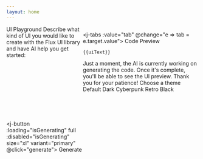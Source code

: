 ```yaml
---
layout: home
---
```


<div class="container">

<div class="grid">
<div>

<j-box pb="700">
<j-text variant="heading-lg">UI Playground</j-text>

<j-text size="600" color="ui-600">
Describe what kind of UI you would like to create with the Flux UI library and have AI help you get started:
</j-text>
</j-box>

<div contenteditable placeholder="Make a Todo component" @keydown="e => question = e.target.innerText">
</div>

<j-box pb="500">
<j-input size="lg" label="OpenAI API Key" @change="setKey" :value="apiKey" @input="e => apiKey = e.target.value"></j-input>
</j-box>

<j-button :loading="isGenerating" full :disabled="isGenerating" size="xl" variant="primary" @click="generate">
Generate
</j-button>

</div>
<div>

<j-tabs :value="tab" @change="e => tab = e.target.value">
<j-tab-item value="code">Code</j-tab-item>
<j-tab-item value="preview">Preview</j-tab-item>
</j-tabs>

<div class="vp-doc" v-if="tab === 'code'">

```html-vue
{{uiText}}
```

</div>

<j-box pt="400" v-if="tab === 'preview'">
<j-text v-if="isGenerating">
Just a moment, the AI is currently working on generating the code. Once it's complete, you'll be able to see the UI preview. Thank you for your patience!
</j-text>

<j-box v-if="!isGenerating && uiText" pt="300" pb="500">
<j-text variant="label">Choose a theme</j-text>
<j-flex gap="400">
<j-radio-button :checked="theme === ''" name="theme" @change="e => theme = e.target.value" value="">Default</j-radio-button>
<j-radio-button :checked="theme === 'dark'" name="theme" @change="e => theme = e.target.value" value="dark">Dark</j-radio-button>
<j-radio-button :checked="theme === 'cyberpunk'" name="theme" @change="e => theme = e.target.value" value="cyberpunk">
Cyberpunk
</j-radio-button>
<j-radio-button :checked="theme === 'retro'" name="theme" @change="e => theme = e.target.value" value="retro">
Retro
</j-radio-button>
<j-radio-button :checked="theme === 'black'" name="theme" @change="e => theme = e.target.value" value="black">
Black
</j-radio-button>
</j-flex>
</j-box>

<div v-html="uiText"></div>
</j-box>

</div>
</div>
</div>

<style scoped>

code {
  font-size: 12px;
  white-space: break-spaces;
}

.result {
  padding: var(--j-space-500);
  border-radius: var(--j-border-radius);
  background: var(--j-color-white);
  min-height: 50px;
  width: 100%;
}

.container {
  padding-top: var(--j-space-900);
  width: 100%;
  margin: 0 auto;
  max-width: calc(var(--vp-layout-max-width) - 64px)
}

.grid {
  display: grid;
  gap: var(--j-space-500);
  grid-template-columns: 1fr;
}

@media(min-width: 800px) {
  .grid {
    gap: var(--j-space-700);
    grid-template-columns: 2fr 3fr;
  }
}


div[contenteditable] {
    margin-bottom: var(--j-space-500);
    width: 100%;
    min-height: 150px;
    background: var(--j-color-ui-100);
    border-radius: var(--j-border-radius);
    padding: var(--j-space-500);
    font-size: var(--j-font-size-600);
    font-family: inherit;
    color: var(--j-color-black);
    border: none;
    overflow: none;
    outline: 0;
}

div[contenteditable]:focus {
    outline: 2px solid var(--j-color-primary-500);
}

div[placeholder]:empty::before {
  content: attr(placeholder);
  color: var(--j-color-ui-400);
}
</style>

<script setup>
import { ref, onMounted, watch } from 'vue'

const stopStream = ref(false);
const uiText = ref("");
const question = ref("");
const tab = ref("code");
const apiKey = ref("");
const isGenerating = ref(false);
const theme = ref("");

onMounted(() => {
  apiKey.value = localStorage.getItem('openaikey') || ""


  const attrObserver = new MutationObserver((mutations) => {
    mutations.forEach(mu => {
      if (mu.type !== "attributes" && mu.attributeName !== "class") return;
      theme.value = mu.target.className;
      console.log("class was modified!", mu.target.classList.contains('dark'));
    });
  });

  attrObserver.observe(document.documentElement, {attributes: true})

})

watch(theme, val => {
   document.documentElement.className = "";
   if(val) {
    document.documentElement.classList.add(val)
   } else {
    document.documentElement.className = "";
   }
})

function setKey(e) {
  localStorage.setItem('openaikey', e.target.value);
}

async function generate() {
  uiText.value = "";
  const res = await fetch("/.netlify/functions/getDocs");
  const test = await res.json();
  const shorten = test.substring(0, 8000);
  getUI(shorten);
}

async function getUI(docs) {
try {
isGenerating.value = true;
stopStream.value = false;

    const response = await fetch("/buildUI", {
      method: "POST",
      headers: {
        "Content-Type": "application/json",
      },
      body: JSON.stringify({ docs, question: question.value, apiKey: apiKey.value }),
    });

    console.log(response);

    if (!response.ok) {
      throw new Error(response.statusText);
    }

    const body = response.body;

    if (!body) {
      return;
    }

    const reader = body.getReader();
    const decoder = new TextDecoder();

    while (true) {
      const { value, done } = await reader.read();
      console.log({value})
      if (done) {
        isGenerating.value = false;
        console.log("Done reading!");
        break;
      }
      const chunkValue = decoder.decode(value);
      console.log({ done, chunkValue, uiText });
      uiText.value = uiText.value + chunkValue;
      console.log(`Read: ${value}`);
    }

} catch (e) {
console.log(e);
}
}
</script>
